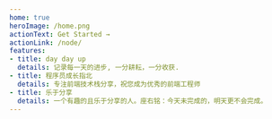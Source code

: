 ```yaml
---
home: true
heroImage: /home.png
actionText: Get Started →
actionLink: /node/
features:
- title: day day up
  details: 记录每一天的进步, 一分耕耘，一分收获.
- title: 程序员成长指北
  details: 专注前端技术栈分享，祝您成为优秀的前端工程师
- title: 乐于分享
  details: 一个有趣的且乐于分享的人。座右铭：今天未完成的，明天更不会完成。
---
```

